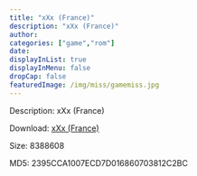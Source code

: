 ```yaml
---
title: "xXx (France)"
description: "xXx (France)"
author: 
categories: ["game","rom"]
date: 
displayInList: true
displayInMenu: false
dropCap: false
featuredImage: /img/miss/gamemiss.jpg
---
```


Description: xXx (France)

Download: <a style="text-decoration:underline;" href="https://mega.nz/#!WOZgSAgL!AiHvenqKPs2NDTAhv2wd0MQ1nB_4tCcLg1u9ThpMKlw" target = "_blank" rel = "nofollow" > xXx (France)</a>

Size: 8388608

MD5: 2395CCA1007ECD7D016860703812C2BC

